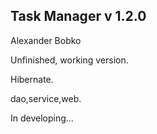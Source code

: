 <h2>Task Manager v 1.2.0</h2>
<p>Alexander Bobko</p>
<p>Unfinished, working version.</p>
<p>Hibernate.</p>
<p>dao,service,web.</p>
<p>In developing...</p>